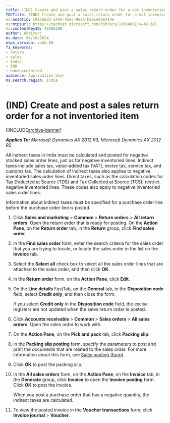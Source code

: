 ```yaml
---
title: (IND) Create and post a sales return order for a not inventoried item
TOCTitle: (IND) Create and post a sales return order for a not inventoried item
ms:assetid: c01ca6d3-1445-4aec-9ea5-b8bce85b414e
ms:mtpsurl: https://technet.microsoft.com/library/JJ664861(v=AX.60)
ms:contentKeyID: 49386190
author: Khairunj
ms.date: 04/18/2014
mtps_version: v=AX.60
f1_keywords:
- return
- sales
- India
- IND
- noninventoried
audience: Application User
ms.search.region: India
---
```


# (IND) Create and post a sales return order for a not inventoried item 


[!INCLUDE[archive-banner](includes/archive-banner.md)]


_**Applies To:** Microsoft Dynamics AX 2012 R3, Microsoft Dynamics AX 2012 R2_

All indirect taxes in India must be calculated and posted for negative stocked sales order lines, just as for negative inventoried lines. Indirect taxes include sales tax, value-added tax (VAT), excise tax, service tax, and customs tax. The calculation of indirect taxes also applies to negative inventoried sales order lines. Direct taxes, such as the calculation codes for Tax Deducted at Source (TDS) and Tax Collected at Source (TCS), restrict negative inventoried lines. These codes also apply to negative inventoried sales order lines.

Information about indirect taxes must be specified for a purchase order line before the purchase order line is posted.

1.  Click **Sales and marketing** \> **Common** \> **Return orders** \> **All return orders**. Open the return order that is ready for posting. On the **Action Pane**, on the **Return order** tab, in the **Return** group, click **Find sales order**.

2.  In the **Find sales order** form, enter the search criteria for the sales order that you are trying to locate, or locate the sales order in the list on the **Invoice** tab.

3.  Select the **Select all** check box to select all the sales order lines that are attached to the sales order, and then click **OK**.

4.  In the **Return order** form, on the **Action Pane**, click **Edit**.

5.  On the **Line details** FastTab, on the **General** tab, in the **Disposition code** field, select **Credit only**, and then close the form.
    
    If you select **Credit only** in the **Disposition code** field, the excise registers are not updated when the sales return order is posted.

6.  Click **Accounts receivable** \> **Common** \> **Sales orders** \> **All sales orders**. Open the sales order to work with.

7.  On the **Action Pane**, on the **Pick and pack** tab, click **Packing slip**.

8.  In the **Packing slip posting** form, specify the parameters to post and print the documents that are related to the sales order. For more information about this form, see [Sales posting (form)](https://technet.microsoft.com/library/aa550287\(v=ax.60\)).

9.  Click **OK** to post the packing slip.

10. In the **All sales orders** form, on the **Action Pane**, on the **Invoice** tab, in the **Generate** group, click **Invoice** to open the **Invoice posting** form. Click **OK** to post the invoice.
    
    When you post a purchase order that has a negative quantity, the indirect taxes are calculated.

11. To view the posted invoice in the **Voucher transactions** form, click **Invoice journal** \> **Voucher**.

  


